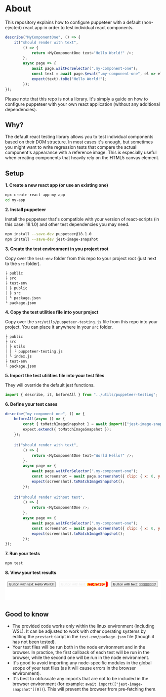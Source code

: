 # About

This repository explains how to configure puppeteer with a default (non-ejected) react app in order to test individual react components.

```js
describe("MyComponentOne", () => {
    it("should render with text",
        () => {
            return <MyComponentOne text="Hello World!" />;
        },
        async page => {
            await page.waitForSelector(".my-component-one");
            const text = await page.$eval(".my-component-one", el => el.innerHTML);
            expect(text).toBe("Hello World!");
        });
});
```

Please note that this repo is not a library. It's simply a guide on how to configure puppeteer with your own react application (without any additional dependencies).

## Why?

The default react testing library allows you to test individual components based on their DOM structure. In most cases it's enough, but sometimes you might want to write regression tests that compare the actual component's appearance with a reference image. This is especially useful when creating components that heavily rely on the HTML5 canvas element.

## Setup

**1. Create a new react app (or use an existing one)**

```bash
npx create-react-app my-app
cd my-app
```

**2. Install puppeteer**

Install the puppeteer that's compatible with your version of react-scripts (in this case: 18.1.0) and other test dependencies you may need.

```bash
npm install --save-dev puppeteer@18.1.0
npm install --save-dev jest-image-snapshot
```

**3. Create the test environment in you project root**

Copy over the `test-env` folder from this repo to your project root (just next to the `src` folder).

```
├ public
├ src
├ test-env
│ ├ public
│ ├ src
│ └ package.json
└ package.json
```

**4. Copy the test utilities file into your project**

Copy over the `src/utils/puppeteer-testing.js` file from this repo into your project. You can place it anywhere in your `src` folder.

```
├ public
├ src
│ ├ utils
│ │ └ puppeteer-testing.js
│ └ index.js
├ test-env
└ package.json
```

**5. Import the test utilities file into your test files**

They will override the default jest functions.

```js
import { describe, it, beforeAll } from "../utils/puppeteer-testing";
```

**6. Define your test cases**

```js
describe("my component one", () => {
    beforeAll(async () => {
        const { toMatchImageSnapshot } = await import(["jest-image-snapshot"][0]);
        expect.extend({ toMatchImageSnapshot });
    });

    it("should render with text",
        () => {
            return <MyComponentOne text="World Hello!" />;
        },
        async page => {
            await page.waitForSelector(".my-component-one");
            const screenshot = await page.screenshot({ clip: { x: 0, y: 0, width: 200, height: 80 } });
            expect(screenshot).toMatchImageSnapshot();
        });

    it("should render without text",
        () => {
            return <MyComponentOne />;
        },
        async page => {
            await page.waitForSelector(".my-component-one");
            const screenshot = await page.screenshot({ clip: { x: 0, y: 0, width: 200, height: 80 } });
            expect(screenshot).toMatchImageSnapshot();
        });
});
```

**7. Run your tests**

```bash
npm test
```

**8. View your test results**

<p>
  <img src="https://github.com/TomaszRewak/react-app-puppeteer-component-testing/blob/master/src/Components/__image_snapshots__/__diff_output__/my-component-one-test-jsx-my-component-one-should-render-with-text-1-snap-diff.png?raw=true" width=600/>
</p>

## Good to know

- The provided code works only within the linux environment (including WSL). It can be adjusted to work with other operating systems by editing the `prestart` script in the `test-env/package.json` file (though it has not been tested).
- Your test files will be run both in the node environment and in the browser. In practice, the first callback of each test will be run in the browser, while the second one will be run in the node environment.
- It's good to avoid importing any node-specific modules in the global scope of your test files (as it will cause errors in the browser environment).
- It's best to obfuscate any imports that are not to be included in the browser environment (for example: `await import(["jest-image-snapshot"][0])`). This will prevent the browser from pre-fetching them.

